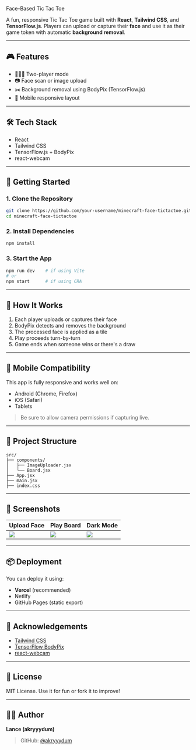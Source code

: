 Face-Based Tic Tac Toe

A fun, responsive Tic Tac Toe game built with **React**, **Tailwind CSS**, and **TensorFlow\.js**. Players can upload or capture their **face** and use it as their game token with automatic **background removal**.

---

## 🎮 Features

* 🧑‍🤝‍🧑 Two-player mode
* 📷 Face scan or image upload
* ✂️ Background removal using BodyPix (TensorFlow\.js)
* 📱 Mobile responsive layout

---

## 🛠️ Tech Stack

* React
* Tailwind CSS
* TensorFlow\.js + BodyPix
* react-webcam

---

## 🚀 Getting Started

### 1. Clone the Repository

```bash
git clone https://github.com/your-username/minecraft-face-tictactoe.git
cd minecraft-face-tictactoe
```

### 2. Install Dependencies

```bash
npm install
```

### 3. Start the App

```bash
npm run dev    # if using Vite
# or
npm start      # if using CRA
```

---

## 🧠 How It Works

1. Each player uploads or captures their face
2. BodyPix detects and removes the background
3. The processed face is applied as a tile
4. Play proceeds turn-by-turn
5. Game ends when someone wins or there's a draw

---

## 📱 Mobile Compatibility

This app is fully responsive and works well on:

* Android (Chrome, Firefox)
* iOS (Safari)
* Tablets

> Be sure to allow camera permissions if capturing live.

---

## 📁 Project Structure

```
src/
├── components/
│   ├── ImageUploader.jsx
│   └── Board.jsx
├── App.jsx
├── main.jsx
├── index.css
```

---

## 🌈 Screenshots

| Upload Face                  | Play Board             | Dark Mode                  |
| ---------------------------- | ---------------------- | -------------------------- |
| ![](screens/face-upload.png) | ![](screens/board.png) | ![](screens/dark-mode.png) |

---

## 📦 Deployment

You can deploy it using:

* **Vercel** (recommended)
* Netlify
* GitHub Pages (static export)

---

## 🙏 Acknowledgements

* [Tailwind CSS](https://tailwindcss.com)
* [TensorFlow BodyPix](https://github.com/tensorflow/tfjs-models/tree/master/body-pix)
* [react-webcam](https://www.npmjs.com/package/react-webcam)

---

## 📃 License

MIT License. Use it for fun or fork it to improve!

---

## 👨‍💻 Author

**Lance (akryyydum)**

> GitHub: [@akryyydum](https://github.com/akryyydum)
